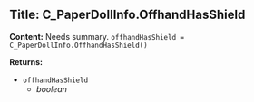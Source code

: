 ## Title: C_PaperDollInfo.OffhandHasShield

**Content:**
Needs summary.
`offhandHasShield = C_PaperDollInfo.OffhandHasShield()`

**Returns:**
- `offhandHasShield`
  - *boolean*